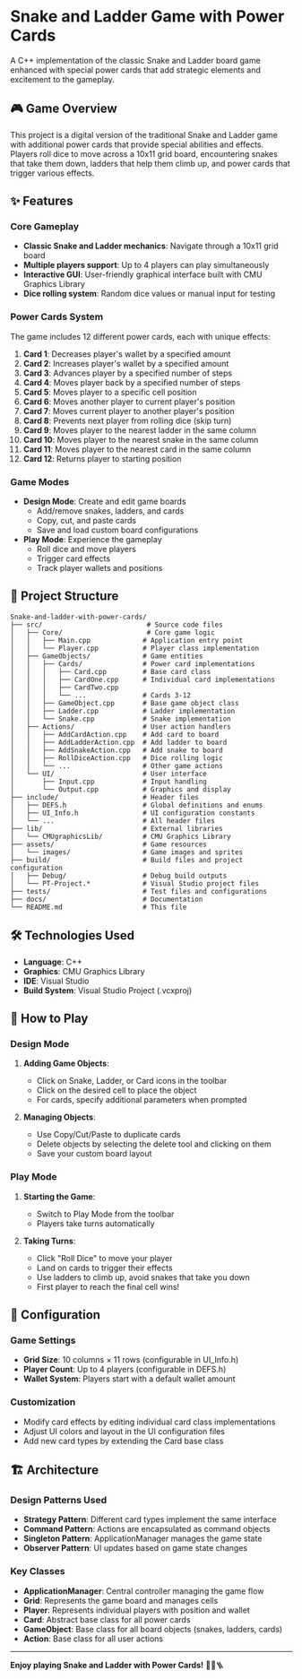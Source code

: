 # Snake and Ladder Game with Power Cards

A C++ implementation of the classic Snake and Ladder board game enhanced with special power cards that add strategic elements and excitement to the gameplay.

## 🎮 Game Overview

This project is a digital version of the traditional Snake and Ladder game with additional power cards that provide special abilities and effects. Players roll dice to move across a 10x11 grid board, encountering snakes that take them down, ladders that help them climb up, and power cards that trigger various effects.

## ✨ Features

### Core Gameplay
- **Classic Snake and Ladder mechanics**: Navigate through a 10x11 grid board
- **Multiple players support**: Up to 4 players can play simultaneously
- **Interactive GUI**: User-friendly graphical interface built with CMU Graphics Library
- **Dice rolling system**: Random dice values or manual input for testing

### Power Cards System
The game includes 12 different power cards, each with unique effects:

1. **Card 1**: Decreases player's wallet by a specified amount
2. **Card 2**: Increases player's wallet by a specified amount  
3. **Card 3**: Advances player by a specified number of steps
4. **Card 4**: Moves player back by a specified number of steps
5. **Card 5**: Moves player to a specific cell position
6. **Card 6**: Moves another player to current player's position
7. **Card 7**: Moves current player to another player's position
8. **Card 8**: Prevents next player from rolling dice (skip turn)
9. **Card 9**: Moves player to the nearest ladder in the same column
10. **Card 10**: Moves player to the nearest snake in the same column
11. **Card 11**: Moves player to the nearest card in the same column
12. **Card 12**: Returns player to starting position

### Game Modes
- **Design Mode**: Create and edit game boards
  - Add/remove snakes, ladders, and cards
  - Copy, cut, and paste cards
  - Save and load custom board configurations
- **Play Mode**: Experience the gameplay
  - Roll dice and move players
  - Trigger card effects
  - Track player wallets and positions

## 📁 Project Structure

```
Snake-and-ladder-with-power-cards/
├── src/                          # Source code files
│   ├── Core/                     # Core game logic
│   │   ├── Main.cpp             # Application entry point
│   │   └── Player.cpp           # Player class implementation
│   ├── GameObjects/             # Game entities
│   │   ├── Cards/               # Power card implementations
│   │   │   ├── Card.cpp         # Base card class
│   │   │   ├── CardOne.cpp      # Individual card implementations
│   │   │   ├── CardTwo.cpp
│   │   │   └── ...              # Cards 3-12
│   │   ├── GameObject.cpp       # Base game object class
│   │   ├── Ladder.cpp           # Ladder implementation
│   │   └── Snake.cpp            # Snake implementation
│   ├── Actions/                 # User action handlers
│   │   ├── AddCardAction.cpp    # Add card to board
│   │   ├── AddLadderAction.cpp  # Add ladder to board
│   │   ├── AddSnakeAction.cpp   # Add snake to board
│   │   ├── RollDiceAction.cpp   # Dice rolling logic
│   │   └── ...                  # Other game actions
│   └── UI/                      # User interface
│       ├── Input.cpp            # Input handling
│       └── Output.cpp           # Graphics and display
├── include/                     # Header files
│   ├── DEFS.h                   # Global definitions and enums
│   ├── UI_Info.h                # UI configuration constants
│   └── ...                      # All header files
├── lib/                         # External libraries
│   └── CMUgraphicsLib/          # CMU Graphics Library
├── assets/                      # Game resources
│   └── images/                  # Game images and sprites
├── build/                       # Build files and project configuration
│   ├── Debug/                   # Debug build outputs
│   └── PT-Project.*             # Visual Studio project files
├── tests/                       # Test files and configurations
├── docs/                        # Documentation
└── README.md                    # This file
```

## 🛠️ Technologies Used

- **Language**: C++
- **Graphics**: CMU Graphics Library
- **IDE**: Visual Studio
- **Build System**: Visual Studio Project (.vcxproj)


## 🎯 How to Play

### Design Mode
1. **Adding Game Objects**:
   - Click on Snake, Ladder, or Card icons in the toolbar
   - Click on the desired cell to place the object
   - For cards, specify additional parameters when prompted

2. **Managing Objects**:
   - Use Copy/Cut/Paste to duplicate cards
   - Delete objects by selecting the delete tool and clicking on them
   - Save your custom board layout

### Play Mode
1. **Starting the Game**:
   - Switch to Play Mode from the toolbar
   - Players take turns automatically

2. **Taking Turns**:
   - Click "Roll Dice" to move your player
   - Land on cards to trigger their effects
   - Use ladders to climb up, avoid snakes that take you down
   - First player to reach the final cell wins!

## 🔧 Configuration

### Game Settings
- **Grid Size**: 10 columns × 11 rows (configurable in UI_Info.h)
- **Player Count**: Up to 4 players (configurable in DEFS.h)
- **Wallet System**: Players start with a default wallet amount

### Customization
- Modify card effects by editing individual card class implementations
- Adjust UI colors and layout in the UI configuration files
- Add new card types by extending the Card base class

## 🏗️ Architecture

### Design Patterns Used
- **Strategy Pattern**: Different card types implement the same interface
- **Command Pattern**: Actions are encapsulated as command objects
- **Singleton Pattern**: ApplicationManager manages the game state
- **Observer Pattern**: UI updates based on game state changes

### Key Classes
- **ApplicationManager**: Central controller managing the game flow
- **Grid**: Represents the game board and manages cells
- **Player**: Represents individual players with position and wallet
- **Card**: Abstract base class for all power cards
- **GameObject**: Base class for all board objects (snakes, ladders, cards)
- **Action**: Base class for all user actions


---

**Enjoy playing Snake and Ladder with Power Cards!** 🎲🐍🪜
